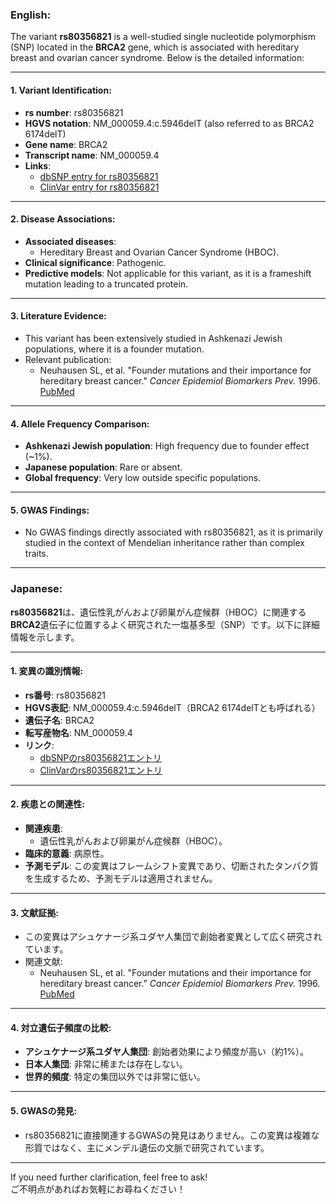 ### English:
The variant **rs80356821** is a well-studied single nucleotide polymorphism (SNP) located in the **BRCA2** gene, which is associated with hereditary breast and ovarian cancer syndrome. Below is the detailed information:

---

#### 1. Variant Identification:
- **rs number**: rs80356821  
- **HGVS notation**: NM_000059.4:c.5946delT (also referred to as BRCA2 6174delT)  
- **Gene name**: BRCA2  
- **Transcript name**: NM_000059.4  
- **Links**:  
  - [dbSNP entry for rs80356821](https://www.ncbi.nlm.nih.gov/snp/rs80356821)  
  - [ClinVar entry for rs80356821](https://www.ncbi.nlm.nih.gov/clinvar/variation/5166/)  

---

#### 2. Disease Associations:
- **Associated diseases**:  
  - Hereditary Breast and Ovarian Cancer Syndrome (HBOC).  
- **Clinical significance**: Pathogenic.  
- **Predictive models**: Not applicable for this variant, as it is a frameshift mutation leading to a truncated protein.  

---

#### 3. Literature Evidence:
- This variant has been extensively studied in Ashkenazi Jewish populations, where it is a founder mutation.  
- Relevant publication:  
  - Neuhausen SL, et al. "Founder mutations and their importance for hereditary breast cancer." *Cancer Epidemiol Biomarkers Prev.* 1996. [PubMed](https://pubmed.ncbi.nlm.nih.gov/8827353/)  

---

#### 4. Allele Frequency Comparison:
- **Ashkenazi Jewish population**: High frequency due to founder effect (~1%).  
- **Japanese population**: Rare or absent.  
- **Global frequency**: Very low outside specific populations.  

---

#### 5. GWAS Findings:
- No GWAS findings directly associated with rs80356821, as it is primarily studied in the context of Mendelian inheritance rather than complex traits.

---

### Japanese:
**rs80356821**は、遺伝性乳がんおよび卵巣がん症候群（HBOC）に関連する**BRCA2**遺伝子に位置するよく研究された一塩基多型（SNP）です。以下に詳細情報を示します。

---

#### 1. 変異の識別情報:
- **rs番号**: rs80356821  
- **HGVS表記**: NM_000059.4:c.5946delT（BRCA2 6174delTとも呼ばれる）  
- **遺伝子名**: BRCA2  
- **転写産物名**: NM_000059.4  
- **リンク**:  
  - [dbSNPのrs80356821エントリ](https://www.ncbi.nlm.nih.gov/snp/rs80356821)  
  - [ClinVarのrs80356821エントリ](https://www.ncbi.nlm.nih.gov/clinvar/variation/5166/)  

---

#### 2. 疾患との関連性:
- **関連疾患**:  
  - 遺伝性乳がんおよび卵巣がん症候群（HBOC）。  
- **臨床的意義**: 病原性。  
- **予測モデル**: この変異はフレームシフト変異であり、切断されたタンパク質を生成するため、予測モデルは適用されません。  

---

#### 3. 文献証拠:
- この変異はアシュケナージ系ユダヤ人集団で創始者変異として広く研究されています。  
- 関連文献:  
  - Neuhausen SL, et al. "Founder mutations and their importance for hereditary breast cancer." *Cancer Epidemiol Biomarkers Prev.* 1996. [PubMed](https://pubmed.ncbi.nlm.nih.gov/8827353/)  

---

#### 4. 対立遺伝子頻度の比較:
- **アシュケナージ系ユダヤ人集団**: 創始者効果により頻度が高い（約1%）。  
- **日本人集団**: 非常に稀または存在しない。  
- **世界的頻度**: 特定の集団以外では非常に低い。  

---

#### 5. GWASの発見:
- rs80356821に直接関連するGWASの発見はありません。この変異は複雑な形質ではなく、主にメンデル遺伝の文脈で研究されています。

--- 

If you need further clarification, feel free to ask!  
ご不明点があればお気軽にお尋ねください！